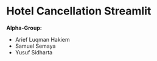 # Hotel Cancellation Streamlit

**Alpha-Group:**
* Arief Luqman Hakiem
* Samuel Semaya
* Yusuf Sidharta
